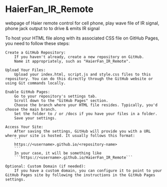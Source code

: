 # HaierFan_IR_Remote
webpage of Haier remote control for cell phone, play wave file of IR signal, phone jack output to to drive &amp; emits IR signal  

To host your HTML file along with its associated CSS file on GitHub Pages, you need to follow these steps:

    Create a GitHub Repository:
        If you haven't already, create a new repository on GitHub.
        Name it appropriately, such as "HaierFan_IR_Remote".

    Upload Your Files:
        Upload your index.html, script.js and style.css files to this repository. You can do this directly through the GitHub website or using Git commands locally.

    Enable GitHub Pages:
        Go to your repository's settings tab.
        Scroll down to the "GitHub Pages" section.
        Choose the branch where your HTML file resides. Typically, you'd choose the main branch.
        Set the folder to / or /docs if you have your files in a folder.
        Save your settings.

    Access Your Site:
        After saving the settings, GitHub will provide you with a URL where your site is hosted. It usually follows this format: 
        ```
        https://<username>.github.io/<repository-name>
        ```
        In your case, it will be something like 
        ```https://<username>.github.io/HaierFan_IR_Remote```

    Optional: Custom Domain (if needed):
        If you have a custom domain, you can configure it to point to your GitHub Pages site by following the instructions in the GitHub Pages settings.
